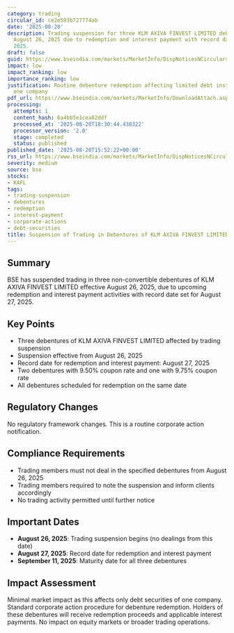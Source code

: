 ```yaml
---
category: trading
circular_id: ce2e593b727774ab
date: '2025-08-20'
description: Trading suspension for three KLM AXIVA FINVEST LIMITED debentures from
  August 26, 2025 due to redemption and interest payment with record date August 27,
  2025.
draft: false
guid: https://www.bseindia.com/markets/MarketInfo/DispNoticesNCirculars.aspx?Noticeid={246C01E0-9F11-4018-8545-1B55B3259801}&noticeno=20250820-59&dt=08/20/2025&icount=59&totcount=61&flag=0
impact: low
impact_ranking: low
importance_ranking: low
justification: Routine debenture redemption affecting limited debt instruments of
  one company
pdf_url: https://www.bseindia.com/markets/MarketInfo/DownloadAttach.aspx?id=20250820-59&attachedId=
processing:
  attempts: 1
  content_hash: 6a4bb5e1cea82ddf
  processed_at: '2025-08-20T18:30:44.438322'
  processor_version: '2.0'
  stage: completed
  status: published
published_date: '2025-08-20T15:52:22+00:00'
rss_url: https://www.bseindia.com/markets/MarketInfo/DispNoticesNCirculars.aspx?Noticeid={246C01E0-9F11-4018-8545-1B55B3259801}&noticeno=20250820-59&dt=08/20/2025&icount=59&totcount=61&flag=0
severity: medium
source: bse
stocks:
- KAFL
tags:
- trading-suspension
- debentures
- redemption
- interest-payment
- corporate-actions
- debt-securities
title: Suspension of Trading in Debentures of KLM AXIVA FINVEST LIMITED
---
```


## Summary

BSE has suspended trading in three non-convertible debentures of KLM AXIVA FINVEST LIMITED effective August 26, 2025, due to upcoming redemption and interest payment activities with record date set for August 27, 2025.

## Key Points

- Three debentures of KLM AXIVA FINVEST LIMITED affected by trading suspension
- Suspension effective from August 26, 2025
- Record date for redemption and interest payment: August 27, 2025
- Two debentures with 9.50% coupon rate and one with 9.75% coupon rate
- All debentures scheduled for redemption on the same date

## Regulatory Changes

No regulatory framework changes. This is a routine corporate action notification.

## Compliance Requirements

- Trading members must not deal in the specified debentures from August 26, 2025
- Trading members required to note the suspension and inform clients accordingly
- No trading activity permitted until further notice

## Important Dates

- **August 26, 2025**: Trading suspension begins (no dealings from this date)
- **August 27, 2025**: Record date for redemption and interest payment
- **September 11, 2025**: Maturity date for all three debentures

## Impact Assessment

Minimal market impact as this affects only debt securities of one company. Standard corporate action procedure for debenture redemption. Holders of these debentures will receive redemption proceeds and applicable interest payments. No impact on equity markets or broader trading operations.